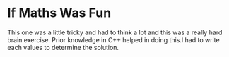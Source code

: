 # If Maths Was Fun

This one was a little tricky and had to think a lot and this was a really hard brain exercise. Prior knowledge in C++ helped in doing this.I had to write each values to determine the solution.
